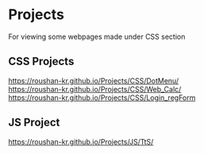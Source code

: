 # Projects
For viewing some webpages made under CSS section 

## CSS Projects
https://roushan-kr.github.io/Projects/CSS/DotMenu/ <br>
https://roushan-kr.github.io/Projects/CSS/Web_Calc/ <br>
https://roushan-kr.github.io/Projects/CSS/Login_regForm <br>


## JS Project 
https://roushan-kr.github.io/Projects/JS/TtS/ <br>
